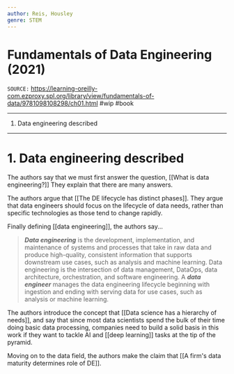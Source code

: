 ```yaml
---
author: Reis, Housley
genre: STEM
---
```

# Fundamentals of Data Engineering (2021)
`SOURCE:` https://learning-oreilly-com.ezproxy.spl.org/library/view/fundamentals-of-data/9781098108298/ch01.html
#wip #book 

---
1. Data engineering described
---
# 1. Data engineering described
The authors say that we must first answer the question, [[What is data engineering?]] They explain that there are many answers. 

The authors argue that [[The DE lifecycle has distinct phases]]. They argue that data engineers should focus on the lifecycle of data needs, rather than specific technologies as those tend to change rapidly. 

Finally defining [[data engineering]], the authors say...

> _**Data engineering**_ is the development, implementation, and maintenance of systems and processes that take in raw data and produce high-quality, consistent information that supports downstream use cases, such as analysis and machine learning. Data engineering is the intersection of data management, DataOps, data architecture, orchestration, and software engineering. A _**data engineer**_ manages the data engineering lifecycle beginning with ingestion and ending with serving data for use cases, such as analysis or machine learning.

The authors introduce the concept that [[Data science has a hierarchy of needs]], and say that since most data scientists spend the bulk of their time doing basic data processing, companies need to build a solid basis in this work if they want to tackle AI and [[deep learning]] tasks at the tip of the pyramid.  

Moving on to the data field, the authors make the claim that [[A firm's data maturity determines role of DE]]. 
